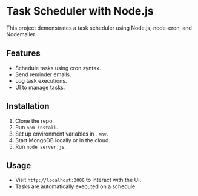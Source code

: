 # Task Scheduler with Node.js

This project demonstrates a task scheduler using Node.js, node-cron, and Nodemailer.

## Features

- Schedule tasks using cron syntax.
- Send reminder emails.
- Log task executions.
- UI to manage tasks.

## Installation

1. Clone the repo.
2. Run `npm install`.
3. Set up environment variables in `.env`.
4. Start MongoDB locally or in the cloud.
5. Run `node server.js`.

## Usage

- Visit `http://localhost:3000` to interact with the UI.
- Tasks are automatically executed on a schedule.

